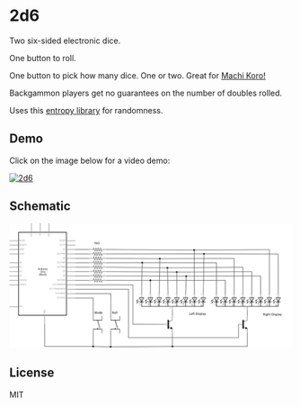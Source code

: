 # 2d6

Two six-sided electronic dice.

One button to roll.

One button to pick how many dice. One or two. Great for [Machi Koro!](https://boardgamegeek.com/boardgame/143884/machi-koro)

Backgammon players get no guarantees on the number of doubles rolled.

Uses this [entropy library](https://sites.google.com/site/astudyofentropy/project-definition/timer-jitter-entropy-sources/entropy-library) for randomness.


## Demo

Click on the image below for a video demo:

[![2d6](https://img.youtube.com/vi/-Plp8w_dVro/0.jpg)](http://www.youtube.com/watch?v=-Plp8w_dVro "2d6")

## Schematic

![Schematic](2d6_schem.svg "Schematic")

## License

MIT
